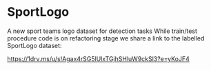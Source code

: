 # SportLogo
A new sport teams logo dataset for detection tasks
While train/test procedure code is on refactoring stage we share a link to the labelled SportLogo dataset:

https://1drv.ms/u/s!Agax4rSG5lUlxTGjhSHluW9ckSl3?e=yKoJF4
